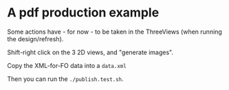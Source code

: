 # A pdf production example
Some actions have - for now - to be taken in the ThreeViews (when running the design/refresh).

Shift-right click on the 3 2D views, and "generate images".

Copy the XML-for-FO data into a `data.xml`

Then you can run the `./publish.test.sh`.

